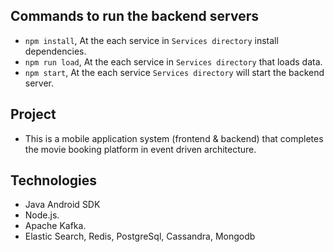 ## Commands to run the backend servers

* `npm install`, At the each service in `Services directory` install dependencies.
* `npm run load`, At the each service in `Services directory` that loads data.
* `npm start`, At the each service `Services directory` will start the backend server.


## Project

* This is a mobile application system (frontend & backend) that completes the movie booking platform in event driven architecture.

## Technologies

* Java Android SDK
* Node.js.
* Apache Kafka.
* Elastic Search, Redis, PostgreSql, Cassandra, Mongodb